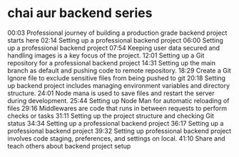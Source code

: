 # chai aur backend series


00:03 Professional journey of building a production grade backend project starts here
02:14 Setting up a professional backend project
06:00 Setting up a professional backend project
07:54 Keeping user data secured and handling images is a key focus of the project.
12:01 Setting up a Git repository for a professional backend project
14:31 Setting up the main branch as default and pushing code to remote repository.
18:29 Create a Git Ignore file to exclude sensitive files from being pushed to git
20:18 Setting up backend project includes managing environment variables and directory structure.
24:01 Node mana is used to save files and restart the server during development.
25:44 Setting up Node Man for automatic reloading of files
29:16 Middlewares are code that runs in between requests to perform checks or tasks
31:11 Setting up the project structure and checking Git status
34:34 Setting up a professional backend project
36:17 Setting up a professional backend project
39:32 Setting up professional backend project involves code staging, preferences, and settings on local.
41:10 Share and teach others about backend project setup

